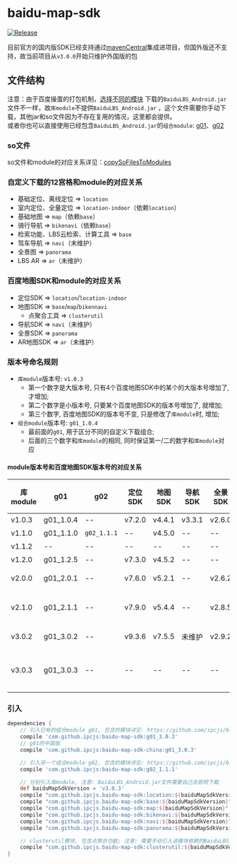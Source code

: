 # baidu-map-sdk

[![Release](https://jitpack.io/v/ipcjs/baidu-map-sdk.svg)](https://jitpack.io/#ipcjs/baidu-map-sdk)

目前官方的国内版SDK已经支持通过[mavenCentral](https://lbsyun.baidu.com/index.php?title=android-navsdk/guide/projectConfiguration#:~:text=%E4%B8%80%E4%BD%93%E5%8C%96%E5%8C%85%20%E3%80%82-,%E9%80%9A%E8%BF%87Gradle%20%E9%9B%86%E6%88%90sdk,-1%E3%80%81%E5%9C%A8Project)集成进项目，但国外版还不支持，故当前项目从`v3.0.0`开始只维护外国版的包

## 文件结构

注意：由于百度操蛋的打包机制，[选择不同的模块](http://lbsyun.baidu.com/index.php?title=sdk/download&action#selected=mapsdk_basicmap,mapsdk_searchfunction,mapsdk_lbscloudsearch,mapsdk_calculationtool,mapsdk_radar)
下载的`BaiduLBS_Android.jar`文件不一样，故`库module`不提供`BaiduLBS_Android.jar`
，这个文件需要你手动下载，其他jar和so文件因为不存在复用的情况，这里都会提供。  
或者你也可以直接使用已经包含`BaiduLBS_Android.jar`的`组合module`: [g01](https://github.com/ipcjs/baidu-map-sdk/tree/g01)、[g02](https://github.com/ipcjs/baidu-map-sdk/tree/g02)

### so文件

so文件和module的对应关系详见：[copySoFilesToModules](build.gradle#L31)

### 自定义下载的12宫格和module的对应关系

- 基础定位、离线定位 => `location`
- 室内定位、全量定位 => `location-indoor`（依赖`location`）
- 基础地图 => `map`（依赖`base`）
- 骑行导航 => `bikenavi`（依赖`base`）
- 检索功能、LBS云检索、计算工具 => `base`
- 驾车导航 => `navi`（未维护）
- 全景图 => `panorama`
- LBS AR => `ar`（未维护）

### 百度地图SDK和module的对应关系

- 定位SDK => `location`/`location-indoor`
- 地图SDK => `base`/`map`/`bikennavi`
    - 点聚合工具 => `clusterutil`
- 导航SDK => `navi`（未维护）
- 全景SDK => `panorama`
- AR地图SDK => `ar`（未维护）

### 版本号命名规则

- `库module`版本号: `v1.0.3`
    - 第一个数字是大版本号, 只有4个百度地图SDK中的某个的大版本号增加了, 才增加;
    - 第二个数字是小版本号, 只要某个百度地图SDK的版本号增加了, 就增加;
    - 第三个数字, 百度地图SDK的版本号不变, 只是修改了`库module`时, 增加;
- `组合module`版本号: `g01_1.0.4`
    - 最前面的`g01`, 用于区分不同的自定义下载组合;
    - 后面的三个数字和`库module`的相同, 同时保证第一/二的数字和`库module`对应

#### module版本号和百度地图SDK版本号的对应关系

| 库module | g01       | g02         | 定位SDK | 地图SDK | 导航SDK | 全景SDK | AR地图SDK | 说明                                   |
| -------- | --------- | ----------- | ------- | ------- | ------- | ------- | --------- | -------------------------------------- |
| v1.0.3   | g01_1.0.4 | --          | v7.2.0  | v4.4.1  | v3.3.1  | v2.6.0  | --        | 建立项目                               |
| v1.1.0   | g01_1.1.0 | `g02_1.1.1` | --      | v4.5.0  | --      | --      | --        | 升级地图SDK                            |
| v1.1.2   | --        | --          | --      | --      | --      | --      | --        | 增加utils模块                          |
| v1.2.0   | g01_1.2.5 | --          | v7.3.0  | v4.5.2  | --      | --      | --        | 升级地图和定位                         |
| v2.0.0   | g01_2.0.1 | --          | v7.6.0  | v5.2.1  | --      | v2.6.2  | v1.0.0    | 除navi外全面升级                       |
| v2.1.0   | g01_2.1.1 | --          | v7.9.0  | v5.4.4  | --      | v2.8.5  | --        | 紧急升级g01相关的模块, 文档未升级      |
| v3.0.2   | g01_3.0.2 | --          | v9.3.6  | v7.5.5  | 未维护  | v2.9.2  | 未维护    | 全面升级到国外版SDK                    |
| v3.0.3   | g01_3.0.3 | --          | --      | --      | --      | --      | --        | 统一限制minSdkVersion, 添加g01的中国版 |

### 引入

```groovy
dependencies {
    // 引入已有的组合module g01, 包含的模块详见: https://github.com/ipcjs/baidu-map-sdk/tree/g01
    compile 'com.github.ipcjs:baidu-map-sdk:g01_3.0.3'
    // g01的中国版
    compile 'com.github.ipcjs:baidu-map-sdk-china:g01_3.0.3'

    // 引入另一个组合module g02, 包含的模块详见: https://github.com/ipcjs/baidu-map-sdk/tree/g02
    compile 'com.github.ipcjs:baidu-map-sdk:g02_1.1.1'

    // 分别引入库module, 注意: BaiduLBS_Android.jar文件需要自己去官网下载
    def baiduMapSdkVersion = 'v3.0.3'
    compile "com.github.ipcjs.baidu-map-sdk:location:${baiduMapSdkVersion}"
    compile "com.github.ipcjs.baidu-map-sdk:base:${baiduMapSdkVersion}"
    compile "com.github.ipcjs.baidu-map-sdk:map:${baiduMapSdkVersion}"
    compile "com.github.ipcjs.baidu-map-sdk:bikenavi:${baiduMapSdkVersion}"
    compile "com.github.ipcjs.baidu-map-sdk:navi:${baiduMapSdkVersion}"
    compile "com.github.ipcjs.baidu-map-sdk:panorama:${baiduMapSdkVersion}"

    // clusterutil模块, 包含点聚合功能; 注意: 需要手动引入该模块依赖的BaiduLBS_Android.jar和support-v4包
    compile "com.github.ipcjs.baidu-map-sdk:clusterutil:${baiduMapSdkVersion}"
}
```
